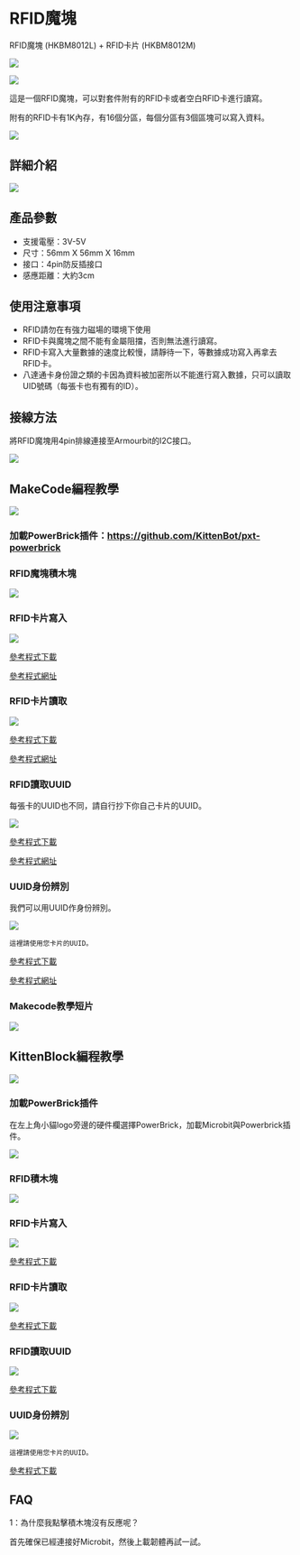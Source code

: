 # RFID魔塊

RFID魔塊 (HKBM8012L) + RFID卡片 (HKBM8012M)

![](./images/10_04.png)

![](./images/10_05.png)

這是一個RFID魔塊，可以對套件附有的RFID卡或者空白RFID卡進行讀寫。

附有的RFID卡有1K內存，有16個分區，每個分區有3個區塊可以寫入資料。

![](./images/IMG_2583.GIF)

## 詳細介紹

![](./images/10_03.png)

## 產品參數

- 支援電壓：3V-5V
- 尺寸：56mm X 56mm X 16mm
- 接口：4pin防反插接口
- 感應距離：大約3cm

## 使用注意事項

- RFID請勿在有強力磁場的環境下使用
- RFID卡與魔塊之間不能有金屬阻擋，否則無法進行讀寫。
- RFID卡寫入大量數據的速度比較慢，請靜待一下，等數據成功寫入再拿去RFID卡。
- 八達通卡身份證之類的卡因為資料被加密所以不能進行寫入數據，只可以讀取UID號碼（每張卡也有獨有的ID）。

## 接線方法

將RFID魔塊用4pin排線連接至Armourbit的I2C接口。

![](./kbimages/rfidcon.jpg)

## MakeCode編程教學

![](./images/mcbanner.png)

### 加載PowerBrick插件：https://github.com/KittenBot/pxt-powerbrick

### RFID魔塊積木塊

![](./images/rfidblocks.png)

### RFID卡片寫入

![](./images/rfidwrite.png)

[參考程式下載](https://bit.ly/PowerbrickM8_01Hex)

[參考程式網址](https://makecode.microbit.org/_XdP0Pye1rFA0)

### RFID卡片讀取

![](./images/rfidread.png)

[參考程式下載](https://bit.ly/PowerbrickM8_02Hex)

[參考程式網址](https://makecode.microbit.org/_TEz6D45qgDaa)

### RFID讀取UUID

每張卡的UUID也不同，請自行抄下你自己卡片的UUID。

![](./images/uidread.png)

[參考程式下載](https://bit.ly/PowerbrickM8_03Hex)

[參考程式網址](https://makecode.microbit.org/_a6wiKdUqWaXL)

### UUID身份辨別

我們可以用UUID作身份辨別。

![](./images/uididentify.png)

    這裡請使用您卡片的UUID。

[參考程式下載](https://bit.ly/PowerbrickM8_04Hex)

[參考程式網址](https://makecode.microbit.org/_c4rcrE76Tc6Y)

### Makecode教學短片

[![](./images/rfidtut.png)](https://www.youtube.com/watch?v=r1B6l7xK7So)

## KittenBlock編程教學

![](./images/kbbanner.png)

### 加載PowerBrick插件

在左上角小貓logo旁邊的硬件欄選擇PowerBrick，加載Microbit與Powerbrick插件。

![](./kbimages/addextension.png)

### RFID積木塊

![](./kbimages/kbrfidblocks.png)

### RFID卡片寫入

![](./kbimages/rfidwrite.png)

[參考程式下載](https://bit.ly/PowerbrickM8_01sb3)

### RFID卡片讀取

![](./kbimages/rfidread.png)

[參考程式下載](https://bit.ly/PowerbrickM8_02sb3)

### RFID讀取UUID

![](./kbimages/uidread.png)

[參考程式下載](https://bit.ly/PowerbrickM8_03sb3)

### UUID身份辨別

![](./kbimages/uididentify.png)

    這裡請使用您卡片的UUID。
    
[參考程式下載](https://bit.ly/PowerbrickM8_04sb3)

## FAQ

1：為什麼我點擊積木塊沒有反應呢？

首先確保已經連接好Microbit，然後上載韌體再試一試。